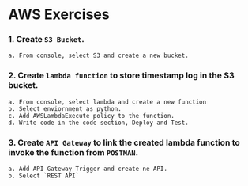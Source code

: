 # AWS Exercises
### 1. Create `S3 Bucket`.
	a. From console, select S3 and create a new bucket.

### 2. Create `lambda function` to store timestamp log in the S3 bucket.
	a. From console, select lambda and create a new function
	b. Select enviornment as python.
	c. Add AWSLambdaExecute policy to the function.
	d. Write code in the code section, Deploy and Test.
### 3. Create `API Gateway` to link the created lambda function to invoke the function from `POSTMAN`.
	a. Add API Gateway Trigger and create ne API.
	b. Select `REST API`
